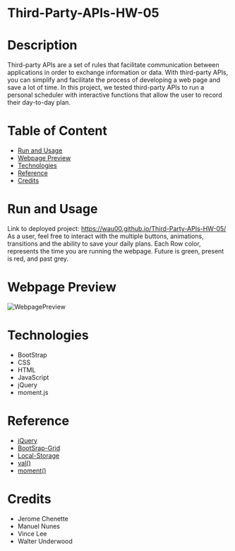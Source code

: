 # Third-Party-APIs-HW-05

# Description
Third-party APIs are a set of rules that facilitate communication between applications in order to exchange information or data. With third-party APIs, you can simplify and facilitate the process of developing a web page and save a lot of time. In this project, we tested third-party APIs to run a personal scheduler with interactive functions that allow the user to record their day-to-day plan.  

# Table of Content

* [Run and Usage](#run-and-usage)
* [Webpage Preview](#webpage-preview)
* [Technologies](#technologies)
* [Reference](#reference)
* [Credits](#credits)

# Run and Usage
Link to deployed project: https://wau00.github.io/Third-Party-APIs-HW-05/
As a user, feel free to interact with the multiple buttons, animations, transitions and the ability to save your daily plans. Each Row color, represents the time you are running the webpage. Future is green, present is red, and past grey. 

# Webpage Preview

![WebpagePreview](https://user-images.githubusercontent.com/99919050/162380880-d4e34e65-d29b-4bd9-a5dd-8ec068c41f82.png)

# Technologies

- BootStrap
- CSS
- HTML
- JavaScript
- jQuery
- moment.js

# Reference

* [jQuery](https://api.jquery.com/)
* [BootSrap-Grid](https://www.w3schools.com/bootstrap/bootstrap_grid_system.asp)
* [Local-Storage](https://www.w3schools.com/jsref/prop_win_localstorage.asp)
* [val()](https://api.jquery.com/val/)
* [moment()](https://momentjs.com/docs/)


# Credits

- Jerome Chenette
- Manuel Nunes
- Vince Lee
- Walter Underwood

